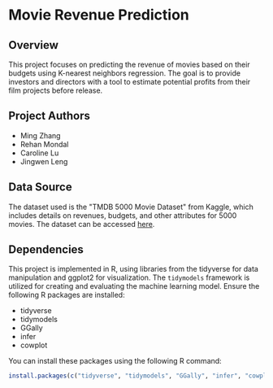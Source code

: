 # Movie Revenue Prediction

## Overview
This project focuses on predicting the revenue of movies based on their budgets using K-nearest neighbors regression. The goal is to provide investors and directors with a tool to estimate potential profits from their film projects before release.


## Project Authors
- Ming Zhang
- Rehan Mondal
- Caroline Lu
- Jingwen Leng

  
## Data Source
The dataset used is the "TMDB 5000 Movie Dataset" from Kaggle, which includes details on revenues, budgets, and other attributes for 5000 movies. The dataset can be accessed [here](https://www.kaggle.com/datasets/tmdb/tmdb-movie-metadata).

## Dependencies
This project is implemented in R, using libraries from the tidyverse for data manipulation and ggplot2 for visualization. The `tidymodels` framework is utilized for creating and evaluating the machine learning model. Ensure the following R packages are installed:
- tidyverse
- tidymodels
- GGally
- infer
- cowplot

You can install these packages using the following R command:
```R
install.packages(c("tidyverse", "tidymodels", "GGally", "infer", "cowplot"))
